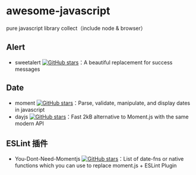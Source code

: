 # awesome-javascript
pure javascript library collect（include node & browser）

## Alert

- sweetalert [![GitHub stars](https://img.shields.io/github/stars/t4t5/sweetalert.svg?style=social&label=Stars)](http://t.cn/RhdEDJu)：A beautiful replacement for
success messages

## Date

- moment [![GitHub stars](https://img.shields.io/github/stars/moment/moment.svg?style=social&label=Stars)](https://github.com/moment/moment)：Parse, validate, manipulate, and display dates in javascript
- dayjs [![GitHub stars](https://img.shields.io/github/stars/iamkun/dayjs.svg?style=social&label=Stars)](http://t.cn/R3kIhTy)：Fast 2kB alternative to Moment.js with the same modern API

## ESLint 插件

- You-Dont-Need-Momentjs [![GitHub stars](https://img.shields.io/github/stars/you-dont-need/You-Dont-Need-Momentjs.svg?style=social&label=Stars)](https://github.com/you-dont-need/You-Dont-Need-Momentjs)：List of date-fns or native functions which you can use to replace moment.js + ESLint Plugin
